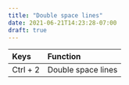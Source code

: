 ```yaml
---
title: "Double space lines"
date: 2021-06-21T14:23:28-07:00
draft: true
---
```


| Keys                                      | Function                                               |
|:------------------------------------------|:-------------------------------------------------------|
| Ctrl + 2 	                                | Double space lines                                     |